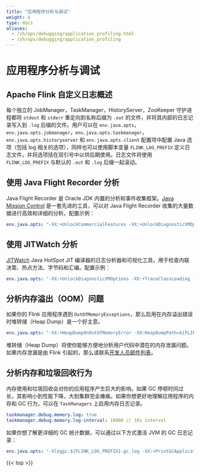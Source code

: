 ```yaml
---
title: "应用程序分析与调试"
weight: 4
type: docs
aliases:
  - /zh/ops/debugging/application_profiling.html
  - /zh/ops/debugging/application_profiling
---
```

<!--
Licensed to the Apache Software Foundation (ASF) under one
or more contributor license agreements.  See the NOTICE file
distributed with this work for additional information
regarding copyright ownership.  The ASF licenses this file
to you under the Apache License, Version 2.0 (the
"License"); you may not use this file except in compliance
with the License.  You may obtain a copy of the License at

  http://www.apache.org/licenses/LICENSE-2.0

Unless required by applicable law or agreed to in writing,
software distributed under the License is distributed on an
"AS IS" BASIS, WITHOUT WARRANTIES OR CONDITIONS OF ANY
KIND, either express or implied.  See the License for the
specific language governing permissions and limitations
under the License.
-->

# 应用程序分析与调试

## Apache Flink 自定义日志概述

每个独立的 JobManager，TaskManager，HistoryServer，ZooKeeper 守护进程都将 `stdout` 和 `stderr` 重定向到名称后缀为 `.out` 的文件，并将其内部的日志记录写入到 `.log` 后缀的文件。用户可以在 `env.java.opts`，`env.java.opts.jobmanager`，`env.java.opts.taskmanager`，`env.java.opts.historyserver` 和 `env.java.opts.client` 配置项中配置 Java 选项（包括 log 相关的选项），同样也可以使用脚本变量 `FLINK_LOG_PREFIX` 定义日志文件，并将选项括在双引号中以供后期使用。日志文件将使用 `FLINK_LOG_PREFIX` 与默认的 `.out` 和 `.log` 后缀一起滚动。

## 使用 Java Flight Recorder 分析

Java Flight Recorder 是 Oracle JDK 内置的分析和事件收集框架。[Java Mission Control](http://www.oracle.com/technetwork/java/javaseproducts/mission-control/java-mission-control-1998576.html) 是一套先进的工具，可以对 Java Flight Recorder 收集的大量数据进行高效和详细的分析。配置示例：

```yaml
env.java.opts: "-XX:+UnlockCommercialFeatures -XX:+UnlockDiagnosticVMOptions -XX:+FlightRecorder -XX:+DebugNonSafepoints -XX:FlightRecorderOptions=defaultrecording=true,dumponexit=true,dumponexitpath=${FLINK_LOG_PREFIX}.jfr"
```

## 使用 JITWatch 分析

[JITWatch](https://github.com/AdoptOpenJDK/jitwatch/wiki) Java HotSpot JIT 编译器的日志分析器和可视化工具，用于检查内联决策、热点方法、字节码和汇编。配置示例：

```yaml
env.java.opts: "-XX:+UnlockDiagnosticVMOptions -XX:+TraceClassLoading -XX:+LogCompilation -XX:LogFile=${FLINK_LOG_PREFIX}.jit -XX:+PrintAssembly"
```

## 分析内存溢出（OOM）问题

如果你的 Flink 应用程序遇到 `OutOfMemoryExceptions`，那么启用在内存溢出错误时堆转储（Heap Dump）是一个好主意。

```yaml
env.java.opts: "-XX:+HeapDumpOnOutOfMemoryError -XX:HeapDumpPath=${FLINK_LOG_PREFIX}.hprof"
```

堆转储（Heap Dump）将使你能够方便地分析用户代码中潜在的内存泄漏问题。如果内存泄漏是由 Flink 引起的，那么请联系[开发人员邮件列表](mailto:dev@flink.apache.org)。

## 分析内存和垃圾回收行为

内存使用和垃圾回收会对你的应用程序产生巨大的影响。如果 GC 停顿时间过长，其影响小到性能下降，大到集群完全瘫痪。如果你想更好地理解应用程序的内存和 GC 行为，可以在 `TaskManagers` 上启用内存日志记录。

```yaml
taskmanager.debug.memory.log: true
taskmanager.debug.memory.log-interval: 10000 // 10s interval
```

如果你想了解更详细的 GC 统计数据，可以通过以下方式激活 JVM 的 GC 日志记录：

```yaml
env.java.opts: "-Xloggc:${FLINK_LOG_PREFIX}.gc.log -XX:+PrintGCApplicationStoppedTime -XX:+PrintGCDetails -XX:+PrintGCDateStamps -XX:+UseGCLogFileRotation -XX:NumberOfGCLogFiles=10 -XX:GCLogFileSize=10M -XX:+PrintPromotionFailure -XX:+PrintGCCause"
```

{{< top >}}

